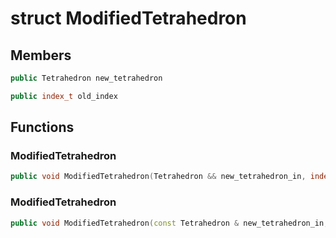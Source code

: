 # struct ModifiedTetrahedron


## Members

```cpp
public Tetrahedron new_tetrahedron

```

```cpp
public index_t old_index

```



## Functions

### ModifiedTetrahedron

```cpp
public void ModifiedTetrahedron(Tetrahedron && new_tetrahedron_in, index_t old_index_in)
```


### ModifiedTetrahedron

```cpp
public void ModifiedTetrahedron(const Tetrahedron & new_tetrahedron_in, index_t old_index_in)
```




